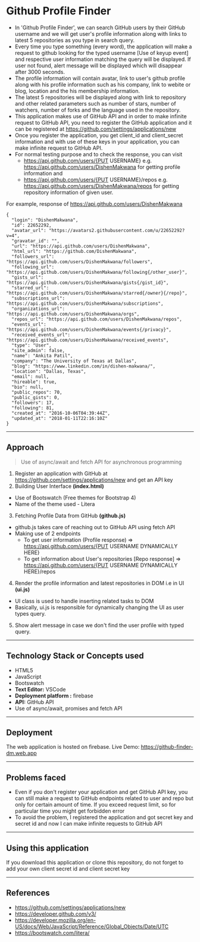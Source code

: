 # Github Profile Finder

- In 'Github Profile Finder', we can search GitHub users by their GitHub username and we will get user's profile information along with links to latest 5 repositories as you type in search query.
- Every time you type something (every word), the application will make a request to github looking for the typed username [Use of keyup event] and respective user information matching the query will be displayed. If user not found, alert message will be displayed which will disappear after 3000 seconds.
- The profile information will contain avatar, link to user's github profile along with his profile information such as his company, link to webite or blog, location and the his membership information.
- The latest 5 repositories will be displayed along with link to repository and other related parameters such as number of stars, number of watchers, number of forks and the language used in the repository.
- This application makes use of GitHub API and in order to make infinite request to GitHub API, you need to register the GitHub application and it can be registered at https://github.com/settings/applications/new
- Once you register the application, you get client_id and client_secret information and with use of these keys in your application, you can make infinite request to GitHub API.
- For normal testing purpose and to check the response, you can visit
  - https://api.github.com/users/{PUT USERNAME} e.g. https://api.github.com/users/DishenMakwana for getting profile information and
  - https://api.github.com/users/{PUT USERNAME}/repos e.g. https://api.github.com/users/DishenMakwana/repos for getting repository information of given user.

For example, response of https://api.github.com/users/DishenMakwana

```
{
  "login": "DishenMakwana",
  "id": 22652292,
  "avatar_url": "https://avatars2.githubusercontent.com/u/22652292?v=4",
  "gravatar_id": "",
  "url": "https://api.github.com/users/DishenMakwana",
  "html_url": "https://github.com/DishenMakwana",
  "followers_url": "https://api.github.com/users/DishenMakwana/followers",
  "following_url": "https://api.github.com/users/DishenMakwana/following{/other_user}",
  "gists_url": "https://api.github.com/users/DishenMakwana/gists{/gist_id}",
  "starred_url": "https://api.github.com/users/DishenMakwana/starred{/owner}{/repo}",
  "subscriptions_url": "https://api.github.com/users/DishenMakwana/subscriptions",
  "organizations_url": "https://api.github.com/users/DishenMakwana/orgs",
  "repos_url": "https://api.github.com/users/DishenMakwana/repos",
  "events_url": "https://api.github.com/users/DishenMakwana/events{/privacy}",
  "received_events_url": "https://api.github.com/users/DishenMakwana/received_events",
  "type": "User",
  "site_admin": false,
  "name": "Ankita Patil",
  "company": "The University of Texas at Dallas",
  "blog": "https://www.linkedin.com/in/dishen-makwana/",
  "location": "Dallas, Texas",
  "email": null,
  "hireable": true,
  "bio": null,
  "public_repos": 70,
  "public_gists": 0,
  "followers": 17,
  "following": 81,
  "created_at": "2016-10-06T04:39:44Z",
  "updated_at": "2018-01-11T22:16:10Z"
}
```

<hr>

## Approach

<blockquote>Use of async/await and fetch API for asynchronous programming</blockquote>

1. Register an application with GitHub at https://github.com/settings/applications/new and get an API key
2. Building User Interface **(index.html)**

- Use of Bootswatch (Free themes for Bootstrap 4)
- Name of the theme used - Litera

3. Fetching Profile Data from GitHub **(github.js)**

- github.js takes care of reaching out to GitHub API using fetch API
- Making use of 2 endpoints
  - To get user information (Profile response) => https://api.github.com/users/{PUT USERNAME DYNAMICALLY HERE}
  - To get information about User's repositories [Repo response] => https://api.github.com/users/{PUT USERNAME DYNAMICALLY HERE}/repos

4. Render the profile information and latest repositories in DOM i.e in UI **(ui.js)**

- UI class is used to handle inserting related tasks to DOM
- Basically, ui.js is responsible for dynamically changing the UI as user types query.

5. Show alert message in case we don't find the user profile with typed query.

<hr>

## Technology Stack or Concepts used

- HTML5
- JavaScript
- Bootswatch
- **Text Editor:** VSCode
- **Deployment platform :** firebase
- **API:** GitHub API
- Use of async/await, promises and fetch API

<hr>

## Deployment

The web application is hosted on firebase.
Live Demo: https://github-finder-dm.web.app

<hr>

## Problems faced

- Even if you don't register your application and get GitHub API key, you can still make a request to GitHub endpoints related to user and repo but only for certain amount of time. If you exceed request limit, so for particular time you might get forbidden error
- To avoid the problem, I registered the application and got secret key and secret id and now I can make infinite requests to GitHub API

<hr>

## Using this application

If you download this application or clone this repository, do not forget to add your own client secret id and client secret key

<hr>

## References

- https://github.com/settings/applications/new
- https://developer.github.com/v3/
- https://developer.mozilla.org/en-US/docs/Web/JavaScript/Reference/Global_Objects/Date/UTC
- https://bootswatch.com/litera/
